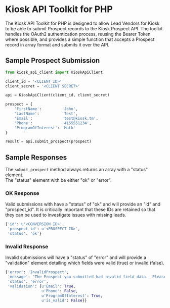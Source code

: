 # Kiosk API Toolkit for PHP

The Kiosk API Toolkit for PHP is designed to allow Lead Vendors for Kiosk 
to be able to submit Prospect records to the Kiosk Prospect API.  The toolkit 
handles the OAuth2 authentication process, reusing the Bearer Token where 
possible, and provides a simple function that accepts a Prospect record in 
array format and submits it over the API.  

## Sample Prospect Submission

```python
from kiosk_api_client import KioskApiClient

client_id = '<CLIENT ID>'
client_secret = '<CLIENT SECRET>'

api = KioskApiClient(client_id, client_secret)

prospect = {
    'FirstName':         'John',
    'LastName':          'Test',
    'Email':             'test@kiosk.tm',
    'Phone':             '4155551234',
    'ProgramOfInterest': 'Math'
}

result = api.submit_prospect(prospect)
```

## Sample Responses

The `submit_prospect` method always returns an array with a "status" element.  
The "status" element with be either "ok" or "error".

### OK Response

Valid submissions with have a "status" of "ok" and will provide an "id" and 
"prospect_id".  It is critically important that these IDs are retained so 
that they can be used to investigate issues with missing leads.

```python
{'id': u'<CONVERSION ID>',
 'prospect_id': u'<PROSPECT ID>',
 'status': 'ok'}
```

### Invalid Response

Invalid submissions will have a "status" of "error" and will provide a 
"validation" element detailing which fields were valid (true) or invalid 
(false).

```python
{'error': 'InvalidProspect',
 'message': 'The Prospect you submitted had invalid field data.  Please check the "validation" element to see which fields were invalid.',
 'status': 'error',
 'validation': {u'Email': True,
                u'Phone': False,
                u'ProgramOfInterest': True,
                u'is_valid': False}}
```

